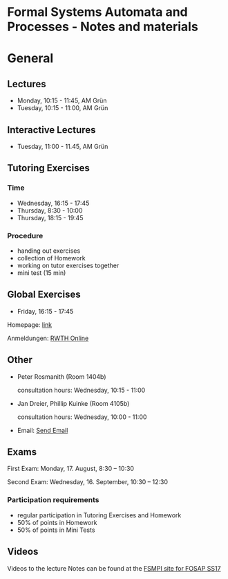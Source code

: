 # Formal Systems Automata and Processes - Notes and materials

# General

## Lectures

- Monday, 10:15 - 11:45, AM Grün
- Tuesday, 10:15 - 11:00, AM Grün

## Interactive Lectures

- Tuesday, 11:00 - 11.45, AM Grün

## Tutoring Exercises

### Time

- Wednesday, 16:15 - 17:45
- Thursday, 8:30 - 10:00
- Thursday, 18:15 - 19:45

### Procedure

- handing out exercises
- collection of Homework
- working on tutor exercises together
- mini test (15 min)

## Global Exercises

- Friday, 16:15 - 17:45

Homepage: [link](https://tcs.rwth-aachen.de/lehre/FSAP/SS2020)

Anmeldungen: [RWTH Online](https://online.rwth-aachen.de)

## Other

- Peter Rosmanith (Room 1404b)

  consultation hours: Wednesday, 10:15 - 11:00

- Jan Dreier, Phillip Kuinke (Room 4105b)

  consultation hours: Wednesday, 10:00 - 11:00

- Email: [Send Email](mailto://tcs-teaching@cs.rwth-aachen.de)

## Exams

First Exam: Monday, 17. August, 8:30 – 10:30

Second Exam: Wednesday, 16. September, 10:30 – 12:30

### Participation requirements

- regular participation in Tutoring Exercises and Homework
- 50% of points in Homework
- 50% of points in Mini Tests

## Videos

Videos to the lecture Notes can be found at the [FSMPI site for FOSAP SS17](https://video.fsmpi.rwth-aachen.de/17ss-fosap)